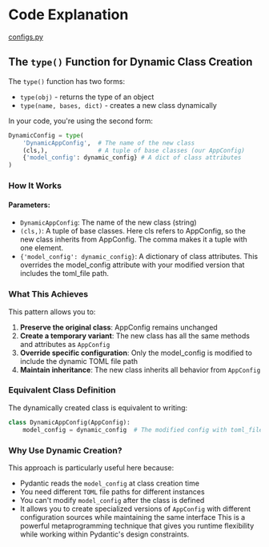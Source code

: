 
# Code Explanation
[configs.py](configs.py)
## The `type()` Function for Dynamic Class Creation
The `type()` function has two forms:
- `type(obj)` - returns the type of an object
- `type(name, bases, dict)` - creates a new class dynamically

In your code, you're using the second form:
```python
DynamicConfig = type(
    'DynamicAppConfig',  # The name of the new class
    (cls,),              # A tuple of base classes (our AppConfig)
    {'model_config': dynamic_config} # A dict of class attributes
)
```
### How It Works
#### Parameters:

- `DynamicAppConfig`: The name of the new class (string)
- `(cls,)`: A tuple of base classes. Here cls refers to AppConfig, so the new class inherits from AppConfig. The comma makes it a tuple with one element.
- `{'model_config': dynamic_config}`: A dictionary of class attributes. This overrides the model_config attribute with your modified version that includes the toml_file path.

### What This Achieves
This pattern allows you to:

1. **Preserve the original class**: AppConfig remains unchanged
2. **Create a temporary variant**: The new class has all the same methods and attributes as `AppConfig`
3. **Override specific configuration**: Only the model_config is modified to include the dynamic TOML file path
4. **Maintain inheritance**: The new class inherits all behavior from `AppConfig`

### Equivalent Class Definition
The dynamically created class is equivalent to writing:
```python
class DynamicAppConfig(AppConfig):
    model_config = dynamic_config  # The modified config with toml_file
```
### Why Use Dynamic Creation?
This approach is particularly useful here because:
- Pydantic reads the `model_config` at class creation time
- You need different `TOML` file paths for different instances
- You can't modify `model_config` after the class is defined
- It allows you to create specialized versions of `AppConfig` with different configuration sources while maintaining the same interface
This is a powerful metaprogramming technique that gives you runtime flexibility while working within Pydantic's design constraints.